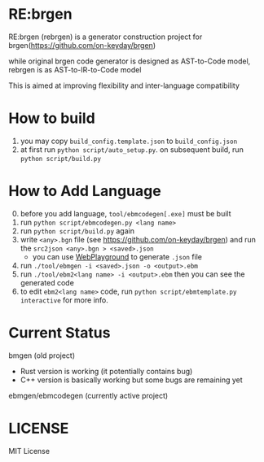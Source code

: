 # RE:brgen

RE:brgen (rebrgen) is a generator construction project for brgen(https://github.com/on-keyday/brgen)

while original brgen code generator is designed as AST-to-Code model,
rebrgen is as AST-to-IR-to-Code model

This is aimed at improving flexibility and inter-language compatibility

# How to build

1. you may copy `build_config.template.json` to `build_config.json`
2. at first run `python script/auto_setup.py`. on subsequent build, run `python script/build.py`

# How to Add Language

0. before you add language, `tool/ebmcodegen[.exe]` must be built
1. run `python script/ebmcodegen.py <lang name>`
2. run `python script/build.py` again
3. write `<any>.bgn` file (see https://github.com/on-keyday/brgen) and run the `src2json <any>.bgn > <saved>.json`
   - you can use [WebPlayground](https://on-keyday.github.io/brgen/#code=Zm9ybWF0IERhdGE6DQogICAgbGVuIDp1OA0KICAgIGRhdGEgOltsZW5ddTgNCg&lang=json+ast) to generate `.json` file
4. run `./tool/ebmgen -i <saved>.json -o <output>.ebm`
5. run `./tool/ebm2<lang name> -i <output>.ebm` then you can see the generated code
6. to edit `ebm2<lang name>` code, run `python script/ebmtemplate.py interactive` for more info.

# Current Status

bmgen (old project)

- Rust version is working (it potentially contains bug)
- C++ version is basically working but some bugs are remaining yet

ebmgen/ebmcodegen (currently active project)

# LICENSE

MIT License
